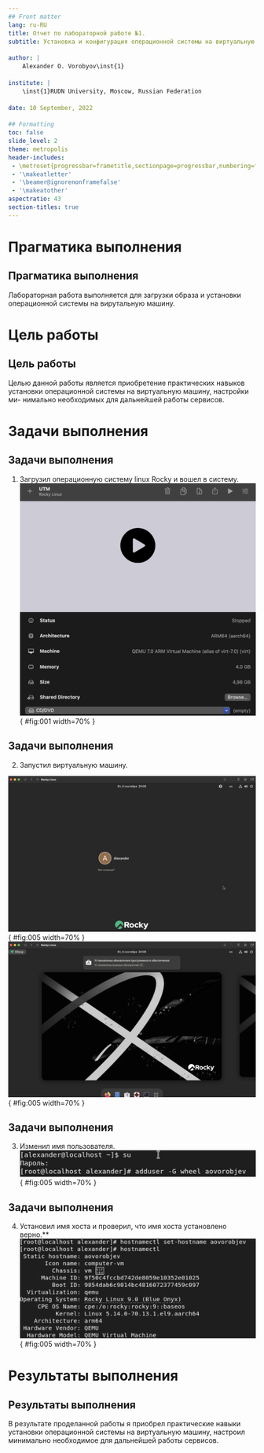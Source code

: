 ```yaml
---
## Front matter
lang: ru-RU
title: Отчет по лабораторной работе №1.
subtitle: Установка и конфигурация операционной системы на виртуальную машину

author: |
	Alexander O. Vorobyov\inst{1}
	
institute: |
	\inst{1}RUDN University, Moscow, Russian Federation
	
date: 10 September, 2022

## Formatting
toc: false
slide_level: 2
theme: metropolis
header-includes: 
 - \metroset{progressbar=frametitle,sectionpage=progressbar,numbering=fraction}
 - '\makeatletter'
 - '\beamer@ignorenonframefalse'
 - '\makeatother'
aspectratio: 43
section-titles: true
---
```


# Прагматика выполнения

## Прагматика выполнения

Лабораторная работа выполняется для загрузки образа и установки  операционной системы на вирутальную машину. 

# Цель работы

## Цель работы

Целью данной работы является приобретение практических навыков установки операционной системы на виртуальную машину, настройки ми- нимально необходимых для дальнейшей работы сервисов.

# Задачи выполнения 

## Задачи выполнения  

1. Загрузил операционную систему linux Rocky и вошел в систему.  
![Отображение виртуальной машины в UTM](screens/1.png){ #fig:001 width=70% } 
	
## Задачи выполнения  

2. Запустил виртуальную машину. 

![Вход в систему](screens/4.png){ #fig:005 width=70% }  
![Отображение рабочего стола](screens/5.png){ #fig:005 width=70% }  

## Задачи выполнения  

3. Изменил имя пользователя.  
![Получение полномочий администратора и изменение имени](screens/2.png){ #fig:005 width=70% }  

## Задачи выполнения 

4. Установил имя хоста и проверил, что имя хоста установлено верно.**  
![Получение полномочий администратора и изменение имени](screens/3.png){ #fig:005 width=70% }  

# Результаты выполнения 

## Результаты выполнения 

В результате проделанной работы я приобрел практические навыки установки операционной системы на виртуальную машину, настроил минимально необходимое для дальнейшей работы сервисов.


